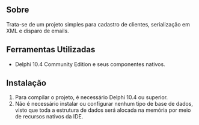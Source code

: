 ## Sobre
Trata-se de um projeto simples para cadastro de clientes, serialização em XML e disparo de emails.

## Ferramentas Utilizadas
- Delphi 10.4 Community Edition e seus componentes nativos.

## Instalação
1) Para compilar o projeto, é necessário Delphi 10.4 ou superior. 
2) Não é necessário instalar ou configurar nenhum tipo de base de dados, visto que toda a estrutura de dados será alocada na memória por meio de recursos nativos da IDE.

